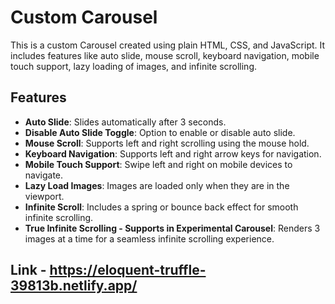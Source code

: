 # Custom Carousel

This is a custom Carousel created using plain HTML, CSS, and JavaScript. It includes features like auto slide, mouse scroll, keyboard navigation, mobile touch support, lazy loading of images, and infinite scrolling.

## Features

- **Auto Slide**: Slides automatically after 3 seconds.
- **Disable Auto Slide Toggle**: Option to enable or disable auto slide.
- **Mouse Scroll**: Supports left and right scrolling using the mouse hold.
- **Keyboard Navigation**: Supports left and right arrow keys for navigation.
- **Mobile Touch Support**: Swipe left and right on mobile devices to navigate.
- **Lazy Load Images**: Images are loaded only when they are in the viewport.
- **Infinite Scroll**: Includes a spring or bounce back effect for smooth infinite scrolling.
- **True Infinite Scrolling - Supports in Experimental Carousel**: Renders 3 images at a time for a seamless infinite scrolling experience.

## Link - https://eloquent-truffle-39813b.netlify.app/
